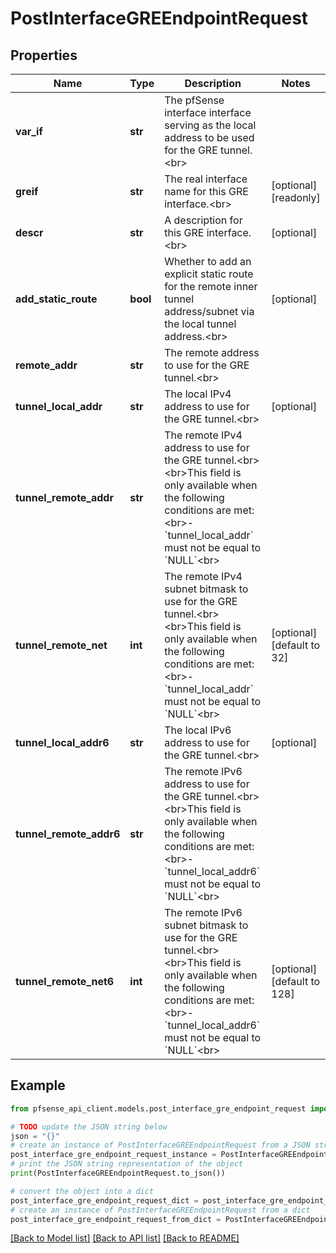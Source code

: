 # PostInterfaceGREEndpointRequest


## Properties

Name | Type | Description | Notes
------------ | ------------- | ------------- | -------------
**var_if** | **str** | The pfSense interface interface serving as the local address to be used for the GRE tunnel.&lt;br&gt; | 
**greif** | **str** | The real interface name for this GRE interface.&lt;br&gt; | [optional] [readonly] 
**descr** | **str** | A description for this GRE interface.&lt;br&gt; | [optional] 
**add_static_route** | **bool** | Whether to add an explicit static route for the remote inner tunnel address/subnet via the local tunnel address.&lt;br&gt; | [optional] 
**remote_addr** | **str** | The remote address to use for the GRE tunnel.&lt;br&gt; | 
**tunnel_local_addr** | **str** | The local IPv4 address to use for the GRE tunnel.&lt;br&gt; | [optional] 
**tunnel_remote_addr** | **str** | The remote IPv4 address to use for the GRE tunnel.&lt;br&gt;&lt;br&gt;This field is only available when the following conditions are met:&lt;br&gt;- &#x60;tunnel_local_addr&#x60; must not be equal to &#x60;NULL&#x60;&lt;br&gt; | 
**tunnel_remote_net** | **int** | The remote IPv4 subnet bitmask to use for the GRE tunnel.&lt;br&gt;&lt;br&gt;This field is only available when the following conditions are met:&lt;br&gt;- &#x60;tunnel_local_addr&#x60; must not be equal to &#x60;NULL&#x60;&lt;br&gt; | [optional] [default to 32]
**tunnel_local_addr6** | **str** | The local IPv6 address to use for the GRE tunnel.&lt;br&gt; | [optional] 
**tunnel_remote_addr6** | **str** | The remote IPv6 address to use for the GRE tunnel.&lt;br&gt;&lt;br&gt;This field is only available when the following conditions are met:&lt;br&gt;- &#x60;tunnel_local_addr6&#x60; must not be equal to &#x60;NULL&#x60;&lt;br&gt; | 
**tunnel_remote_net6** | **int** | The remote IPv6 subnet bitmask to use for the GRE tunnel.&lt;br&gt;&lt;br&gt;This field is only available when the following conditions are met:&lt;br&gt;- &#x60;tunnel_local_addr6&#x60; must not be equal to &#x60;NULL&#x60;&lt;br&gt; | [optional] [default to 128]

## Example

```python
from pfsense_api_client.models.post_interface_gre_endpoint_request import PostInterfaceGREEndpointRequest

# TODO update the JSON string below
json = "{}"
# create an instance of PostInterfaceGREEndpointRequest from a JSON string
post_interface_gre_endpoint_request_instance = PostInterfaceGREEndpointRequest.from_json(json)
# print the JSON string representation of the object
print(PostInterfaceGREEndpointRequest.to_json())

# convert the object into a dict
post_interface_gre_endpoint_request_dict = post_interface_gre_endpoint_request_instance.to_dict()
# create an instance of PostInterfaceGREEndpointRequest from a dict
post_interface_gre_endpoint_request_from_dict = PostInterfaceGREEndpointRequest.from_dict(post_interface_gre_endpoint_request_dict)
```
[[Back to Model list]](../README.md#documentation-for-models) [[Back to API list]](../README.md#documentation-for-api-endpoints) [[Back to README]](../README.md)


